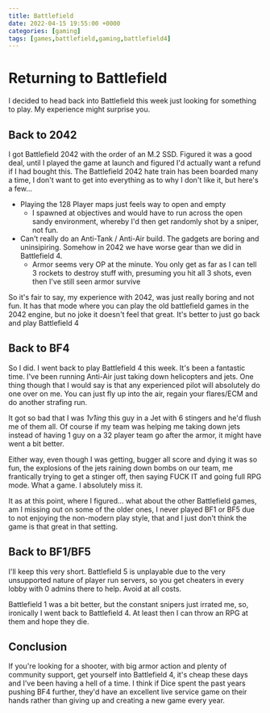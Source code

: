 ```yaml
---
title: Battlefield
date: 2022-04-15 19:55:00 +0000
categories: [gaming]
tags: [games,battlefield,gaming,battlefield4]
---
```


# Returning to Battlefield

I decided to head back into Battlefield this week just looking for something to play. My experience might surprise you.

## Back to 2042

I got Battlefield 2042 with the order of an M.2 SSD. Figured it was a good deal, until I played the game at launch and figured I'd actually want a refund if I had bought this. The Battlefield 2042 hate train has been boarded many a time, I don't want to get into everything as to why I don't like it, but here's a few...
- Playing the 128 Player maps just feels way to open and empty
    - I spawned at objectives and would have to run across the open sandy environment, whereby I'd then get randomly shot by a sniper, not fun.
- Can't really do an Anti-Tank / Anti-Air build. The gadgets are boring and uninsipiring. Somehow in 2042 we have worse gear than we did in Battlefield 4.
  - Armor seems very OP at the minute. You only get as far as I can tell 3 rockets to destroy stuff with, presuming you hit all 3 shots, even then I've still seen armor survive

So it's fair to say, my experience with 2042, was just really boring and not fun. It has that mode where you can play the old battlefield games in the 2042 engine, but no joke it doesn't feel that great. It's better to just go back and play Battlefield 4

## Back to BF4

So I did. I went back to play Battlefield 4 this week. It's been a fantastic time. I've been running Anti-Air just taking down helicopters and jets. One thing though that I would say is that any experienced pilot will absolutely do one over on me. You can just fly up into the air, regain your flares/ECM and do another strafing run.

It got so bad that I was *1v1ing* this guy in a Jet with 6 stingers and he'd flush me of them all. Of course if my team was helping me taking down jets instead of having 1 guy on a 32 player team go after the armor, it might have went a bit better.

Either way, even though I was getting, bugger all score and dying it was so fun, the explosions of the jets raining down bombs on our team, me frantically trying to get a stinger off, then saying FUCK IT and going full RPG mode. What a game. I absolutely miss it.

It as at this point, where I figured... what about the other Battlefield games, am I missing out on some of the older ones, I never played BF1 or BF5 due to not enjoying the non-modern play style, that and I just don't think the game is that great in that setting.

## Back to BF1/BF5

I'll keep this very short. Battlefield 5 is unplayable due to the very unsupported nature of player run servers, so you get cheaters in every lobby with 0 admins there to help. Avoid at all costs.

Battlefield 1 was a bit better, but the constant snipers just irrated me, so, ironically I went back to Battlefield 4. At least then I can throw an RPG at them and hope they die.

## Conclusion

If you're looking for a shooter, with big armor action and plenty of community support, get yourself into Battlefield 4, it's cheap these days and I've been having a hell of a time. I think if Dice spent the past years pushing BF4 further, they'd have an excellent live service game on their hands rather than giving up and creating a new game every year.
